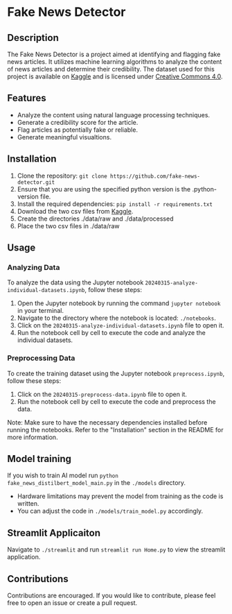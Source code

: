 # Fake News Detector

## Description

The Fake News Detector is a project aimed at identifying and flagging fake news articles. It utilizes machine learning algorithms to analyze the content of news articles and determine their credibility. The dataset used for this project is available on [Kaggle](https://www.kaggle.com/datasets/bhavikjikadara/fake-news-detection) and is licensed under [Creative Commons 4.0](https://creativecommons.org/licenses/by/4.0/).

## Features

- Analyze the content using natural language processing techniques.
- Generate a credibility score for the article.
- Flag articles as potentially fake or reliable.
- Generate meaningful visualtions.

## Installation

1. Clone the repository: `git clone https://github.com/fake-news-detector.git`
2. Ensure that you are using the specified python version is the .python-version file.
3. Install the required dependencies: `pip install -r requirements.txt`
4. Download the two csv files from [Kaggle](https://www.kaggle.com/datasets/bhavikjikadara/fake-news-detection).
5. Create the directories ./data/raw and ./data/processed
6. Place the two csv files in ./data/raw

## Usage

### Analyzing Data

To analyze the data using the Jupyter notebook `20240315-analyze-individual-datasets.ipynb`, follow these steps:

1. Open the Jupyter notebook by running the command `jupyter notebook` in your terminal.
2. Navigate to the directory where the notebook is located: `./notebooks`.
3. Click on the `20240315-analyze-individual-datasets.ipynb` file to open it.
4. Run the notebook cell by cell to execute the code and analyze the individual datasets.

### Preprocessing Data

To create the training dataset using the Jupyter notebook `preprocess.ipynb`, follow these steps:

1. Click on the `20240315-preprocess-data.ipynb` file to open it.
2. Run the notebook cell by cell to execute the code and preprocess the data.

Note: Make sure to have the necessary dependencies installed before running the notebooks. Refer to the "Installation" section in the README for more information.

## Model training

If you wish to train AI model run `python fake_news_distilbert_model_main.py` in the `./models` directory.

- Hardware limitations may prevent the model from training as the code is written.
- You can adjust the code in `./models/train_model.py` accordingly.

## Streamlit Applicaiton

Navigate to `./streamlit` and run `streamlit run Home.py` to view the streamlit application.

## Contributions

Contributions are encouraged. If you would like to contribute, please feel free to open an issue or create a pull request.

